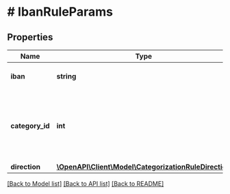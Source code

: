 # # IbanRuleParams

## Properties

Name | Type | Description | Notes
------------ | ------------- | ------------- | -------------
**iban** | **string** | IBAN (case-insensitive) |
**category_id** | **int** | ID of the category that this rule should assign to the matching transactions |
**direction** | [**\OpenAPI\Client\Model\CategorizationRuleDirection**](CategorizationRuleDirection.md) |  |

[[Back to Model list]](../../README.md#models) [[Back to API list]](../../README.md#endpoints) [[Back to README]](../../README.md)
